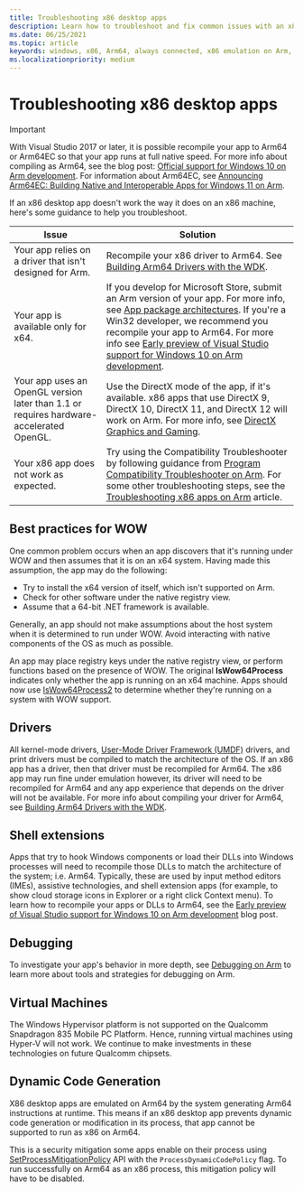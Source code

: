```yaml
---
title: Troubleshooting x86 desktop apps
description: Learn how to troubleshoot and fix common issues with an x86 desktop app running on Arm64 including information about drivers, shell extensions, and debugging.
ms.date: 06/25/2021
ms.topic: article
keywords: windows, x86, Arm64, always connected, x86 emulation on Arm, troubleshooting
ms.localizationpriority: medium
---
```


# Troubleshooting x86 desktop apps

>[!IMPORTANT]
> With Visual Studio 2017 or later, it is possible recompile your app to Arm64 or Arm64EC so that your app runs at full native speed. For more info about compiling as Arm64, see the blog post: [Official support for Windows 10 on Arm development](https://blogs.windows.com/buildingapps/2018/11/15/official-support-for-windows-10-on-arm-development). For information about Arm64EC, see [Announcing Arm64EC: Building Native and Interoperable Apps for Windows 11 on Arm](https://aka.ms/arm64ecannounceblog).

If an x86 desktop app doesn't work the way it does on an x86 machine, here's some guidance to help you troubleshoot.

|Issue|Solution|
|-----|--------|
| Your app relies on a driver that isn't designed for Arm. | Recompile your x86 driver to Arm64. See [Building Arm64 Drivers with the WDK](/windows-hardware/drivers/develop/building-arm64-drivers). |
| Your app is available only for x64. | If you develop for Microsoft Store, submit an Arm version of your app. For more info, see [App package architectures](/windows/msix/package/device-architecture). If you're a Win32 developer, we recommend you recompile your app to Arm64. For more info see [Early preview of Visual Studio support for Windows 10 on Arm development](https://blogs.windows.com/buildingapps/2018/05/08/visual-studio-support-for-windows-10-on-arm-development/). |
| Your app uses an OpenGL version later than 1.1 or requires hardware-accelerated OpenGL. | Use the DirectX mode of the app, if it's available. x86 apps that use DirectX 9, DirectX 10, DirectX 11, and DirectX 12 will work on Arm. For more info, see [DirectX Graphics and Gaming](/windows/desktop/directx). |
| Your x86 app does not work as expected. | Try using the Compatibility Troubleshooter by following guidance from [Program Compatibility Troubleshooter on Arm](apps-on-arm-program-compat-troubleshooter.md). For some other troubleshooting steps, see the [Troubleshooting x86 apps on Arm](apps-on-arm-troubleshooting-x86.md) article. |

## Best practices for WOW

One common problem occurs when an app discovers that it's running under WOW and then assumes that it is on an x64 system. Having made this assumption, the app may do the following:

- Try to install the x64 version of itself, which isn't supported on Arm.
- Check for other software under the native registry view.
- Assume that a 64-bit .NET framework is available.

Generally, an app should not make assumptions about the host system when it is determined to run under WOW. Avoid interacting with native components of the OS as much as possible.

An app may place registry keys under the native registry view, or perform functions based on the presence of WOW. The original **IsWow64Process**  indicates only whether the app is running on an x64 machine. Apps should now use [IsWow64Process2](/windows/desktop/api/wow64apiset/nf-wow64apiset-iswow64process2) to determine whether they're running on a system with WOW support. 

## Drivers

All kernel-mode drivers, [User-Mode Driver Framework (UMDF)](/windows-hardware/drivers/wdf/overview-of-the-umdf) drivers, and print drivers must be compiled to match the architecture of the OS. If an x86 app has a driver, then that driver must be recompiled for Arm64. The x86 app may run fine under emulation however, its driver will need to be recompiled for Arm64 and any app experience that depends on the driver will not be available. For more info about compiling your driver for Arm64, see [Building Arm64 Drivers with the WDK](/windows-hardware/drivers/develop/building-arm64-drivers).

## Shell extensions

Apps that try to hook Windows components or load their DLLs into Windows processes will need to recompile those DLLs to match the architecture of the system; i.e. Arm64. Typically, these are used by input method editors (IMEs), assistive technologies, and shell extension apps (for example, to show cloud storage icons in Explorer or a right click Context menu). To learn how to recompile your apps or DLLs to Arm64, see the [Early preview of Visual Studio support for Windows 10 on Arm development](https://blogs.windows.com/buildingapps/2018/05/08/visual-studio-support-for-windows-10-on-arm-development/) blog post.

## Debugging

To investigate your app's behavior in more depth, see [Debugging on Arm](/windows-hardware/drivers/debugger/debugging-arm64) to learn more about tools and strategies for debugging on Arm.

## Virtual Machines

The Windows Hypervisor platform is not supported on the Qualcomm Snapdragon 835 Mobile PC Platform. Hence, running virtual machines using Hyper-V will not work. We continue to make investments in these technologies on future Qualcomm chipsets. 

## Dynamic Code Generation

X86 desktop apps are emulated on Arm64 by the system generating Arm64 instructions at runtime. This means if an x86 desktop app prevents dynamic code generation or modification in its process, that app cannot be supported to run as x86 on Arm64. 

This is a security mitigation some apps enable on their process using [SetProcessMitigationPolicy](/windows/desktop/api/processthreadsapi/nf-processthreadsapi-setprocessmitigationpolicy) API with the `ProcessDynamicCodePolicy` flag. To run successfully on Arm64 as an x86 process, this mitigation policy will have to be disabled.
